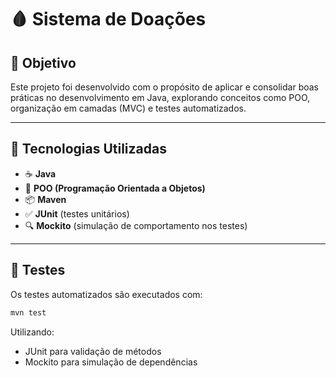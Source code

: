 # 🩸 Sistema de Doações

## 🎯 Objetivo

Este projeto foi desenvolvido com o propósito de aplicar e consolidar boas práticas no desenvolvimento em Java, explorando conceitos como POO, organização em camadas (MVC) e testes automatizados.

---

## 🚀 Tecnologias Utilizadas

- ☕ **Java**
- 🧠 **POO (Programação Orientada a Objetos)**
- 📦 **Maven**
- ✅ **JUnit** (testes unitários)
- 🔍 **Mockito** (simulação de comportamento nos testes)

---

## 🧪 Testes

Os testes automatizados são executados com:

```bash
mvn test
```
Utilizando:

- JUnit para validação de métodos
- Mockito para simulação de dependências
